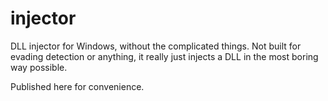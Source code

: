 # injector

DLL injector for Windows, without the complicated things. Not built for evading detection or anything, it really just injects a DLL in the most boring way possible.

Published here for convenience.
